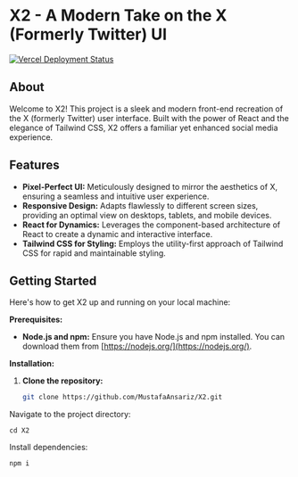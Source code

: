# X2 - A Modern Take on the X (Formerly Twitter) UI

[![Vercel Deployment Status](https://img.shields.io/badge/Vercel-Deployment%20Status-brightgreen)](https://x2-jege3xemI-mustafaansa-ri63333-g-m-ailcom-s-rcel.app)  

## About

Welcome to X2! This project is a sleek and modern front-end recreation of the X (formerly Twitter) user interface. Built with the power of React and the elegance of Tailwind CSS, X2 offers a familiar yet enhanced social media experience.

## Features

- **Pixel-Perfect UI:** Meticulously designed to mirror the aesthetics of X, ensuring a seamless and intuitive user experience.
- **Responsive Design:**  Adapts flawlessly to different screen sizes, providing an optimal view on desktops, tablets, and mobile devices.
- **React for Dynamics:**  Leverages the component-based architecture of React to create a dynamic and interactive interface.
- **Tailwind CSS for Styling:**  Employs the utility-first approach of Tailwind CSS for rapid and maintainable styling.

## Getting Started

Here's how to get X2 up and running on your local machine:

**Prerequisites:**

- **Node.js and npm:** Ensure you have Node.js and npm installed. You can download them from [https://nodejs.org/](https://nodejs.org/).

**Installation:**

1. **Clone the repository:**
   ```bash
   git clone https://github.com/MustafaAnsariz/X2.git

Navigate to the project directory: 

    cd X2

Install dependencies:

    npm i
